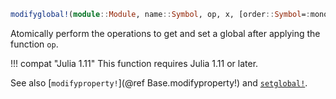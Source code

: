 ```julia
modifyglobal!(module::Module, name::Symbol, op, x, [order::Symbol=:monotonic]) -> Pair
```

Atomically perform the operations to get and set a global after applying the function `op`.

!!! compat "Julia 1.11"
    This function requires Julia 1.11 or later.


See also [`modifyproperty!`](@ref Base.modifyproperty!) and [`setglobal!`](@ref).
